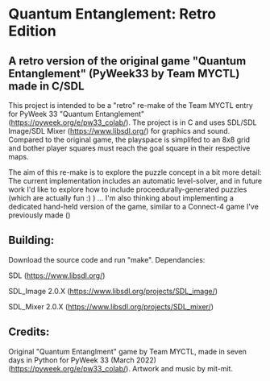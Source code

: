 # Quantum Entanglement: Retro Edition
## A retro version of the original game "Quantum Entanglement" (PyWeek33 by Team MYCTL) made in C/SDL

This project is intended to be a "retro" re-make of the Team MYCTL entry for PyWeek 33 "Quantum Entanglement" (https://pyweek.org/e/pw33_colab/). The project is in C and uses SDL/SDL Image/SDL Mixer (https://www.libsdl.org/) for graphics and sound. Compared to the original game, the playspace is simplifed to an 8x8 grid and bother player squares must reach the goal square in their respective maps.

The aim of this re-make is to explore the puzzle concept in a bit more detail: The current implementation includes an automatic level-solver, and in future work I'd like to explore how to include proceedurally-generated puzzles (which are actually fun :) ) ... I'm also thinking about implementing a dedicated hand-held version of the game, similar to a Connect-4 game I've previously made ()

## Building:
Download the source code and run "make". Dependancies:

SDL (https://www.libsdl.org/)

SDL_Image 2.0.X (https://www.libsdl.org/projects/SDL_image/)

SDL_Mixer 2.0.X (https://www.libsdl.org/projects/SDL_mixer/)

## Credits:
Original "Quantum Entanglment" game by Team MYCTL, made in seven days in Python for PyWeek 33 (March 2022) (https://pyweek.org/e/pw33_colab/). Artwork and music by mit-mit.
